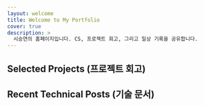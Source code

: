 ```yaml
---
layout: welcome
title: Welcome to My Portfolio
cover: true
description: >
  시승연의 홈페이지입니다. CS, 프로젝트 회고, 그리고 일상 기록을 공유합니다.
---
```


## Selected Projects (프로젝트 회고)

## Recent Technical Posts (기술 문서)
